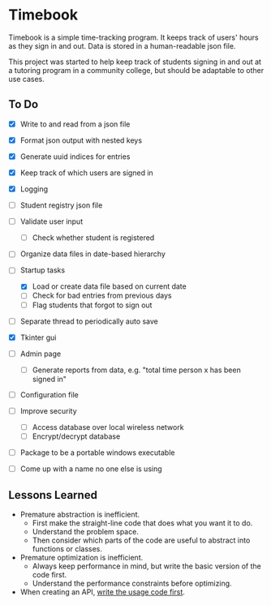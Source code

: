 Timebook
========
Timebook is a simple time-tracking program. It keeps track of users' hours as they sign in and out. Data is stored in a human-readable json file. 

This project was started to help keep track of students signing in and out at a tutoring program in a community college, but should be adaptable to other use cases.


To Do
-----
- [x] Write to and read from a json file
- [x] Format json output with nested keys
- [x] Generate uuid indices for entries
- [x] Keep track of which users are signed in
- [x] Logging
- [ ] Student registry json file
- [ ] Validate user input
    - [ ] Check whether student is registered 
- [ ] Organize data files in date-based hierarchy
- [ ] Startup tasks
    - [x] Load or create data file based on current date
    - [ ] Check for bad entries from previous days
    - [ ] Flag students that forgot to sign out
- [ ] Separate thread to periodically auto save
- [x] Tkinter gui
- [ ] Admin page
    - [ ] Generate reports from data, e.g. "total time person x has been signed in"
- [ ] Configuration file
- [ ] Improve security
    - [ ] Access database over local wireless network
    - [ ] Encrypt/decrypt database
- [ ] Package to be a portable windows executable
- [ ] Come up with a name no one else is using


Lessons Learned
---------------
- Premature abstraction is inefficient.
    - First make the straight-line code that does what you want it to do.
    - Understand the problem space.
    - Then consider which parts of the code are useful to abstract into functions or classes.
- Premature optimization is inefficient.
    - Always keep performance in mind, but write the basic version of the code first.
    - Understand the performance constraints before optimizing.
- When creating an API, [write the usage code first](https://mollyrocket.com/casey/stream_0029.html).
